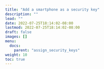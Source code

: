 ```yaml
---
title: "Add a smartphone as a security key"
description: ""
lead: ""
date: 2022-07-25T18:14:02-08:00
lastmod: 2022-07-25T18:14:02-08:00
draft: false
images: []
menu:
  docs:
    parent: "assign_security_keys"
weight: 10
toc: true
---
```

